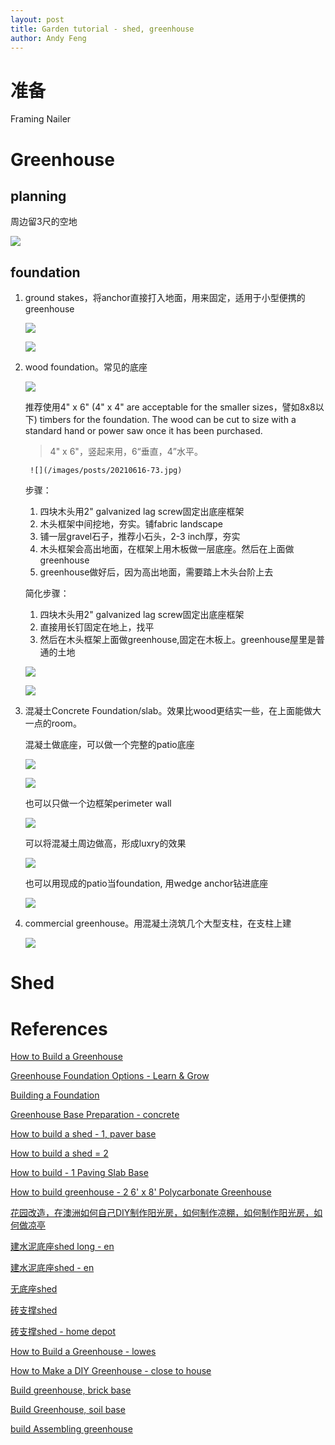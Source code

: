 ```yaml
---
layout: post
title: Garden tutorial - shed, greenhouse
author: Andy Feng
---
```


# 准备
Framing Nailer

# Greenhouse
## planning
周边留3尺的空地

![](/images/posts/20210616-53.jpg)

## foundation
1. ground stakes，将anchor直接打入地面，用来固定，适用于小型便携的greenhouse

	![](/images/posts/20210616-54.jpg)

	![](/images/posts/20210616-55.jpg)

1. wood foundation。常见的底座

	![](/images/posts/20210616-56.jpg)

	推荐使用4" x 6" (4" x 4" are acceptable for the smaller sizes，譬如8x8以下) timbers for the foundation. The wood can be cut to size with a standard hand or power saw once it has been purchased.

	> 4" x 6"，竖起来用，6“垂直，4”水平。

		![](/images/posts/20210616-73.jpg)

	步骤：
	1. 四块木头用2" galvanized lag screw固定出底座框架
	2. 木头框架中间挖地，夯实。铺fabric landscape
	3. 铺一层gravel石子，推荐小石头，2-3 inch厚，夯实
	4. 木头框架会高出地面，在框架上用木板做一层底座。然后在上面做greenhouse
	5. greenhouse做好后，因为高出地面，需要踏上木头台阶上去

	简化步骤：
	1. 四块木头用2" galvanized lag screw固定出底座框架
	2. 直接用长钉固定在地上，找平
	3. 然后在木头框架上面做greenhouse,固定在木板上。greenhouse屋里是普通的土地

	![](/images/posts/20210616-68.jpg)

	![](/images/posts/20210616-69.jpg)

1. 混凝土Concrete Foundation/slab。效果比wood更结实一些，在上面能做大一点的room。

	混凝土做底座，可以做一个完整的patio底座
	
	![](/images/posts/20210616-66.jpg)

	![](/images/posts/20210616-67.jpg)

	也可以只做一个边框架perimeter wall

	![](/images/posts/20210616-65.jpg)

	可以将混凝土周边做高，形成luxry的效果

	![](/images/posts/20210616-71.jpg)

	也可以用现成的patio当foundation, 用wedge anchor钻进底座

	![](/images/posts/20210616-72.jpg)

1. commercial greenhouse。用混凝土浇筑几个大型支柱，在支柱上建

	![](/images/posts/20210616-70.jpg)
# Shed

# References
[How to Build a Greenhouse](https://www.homedepot.com/c/ah/how-to-build-a-greenhouse/9ba683603be9fa5395fab905443ffce)

[Greenhouse Foundation Options - Learn & Grow](https://www.youtube.com/watch?v=TilgDwn_21M)

[Building a Foundation](http://www.littlegreenhouse.com/base/base.shtml)

[Greenhouse Base Preparation - concrete](https://www.youtube.com/watch?v=ku1te8IbLN4)

[How to build a shed - 1, paver base](https://www.youtube.com/watch?v=xP2Kya941Ic&t=1s)

[How to build a shed = 2](https://www.youtube.com/watch?v=NQ-3Qt6lbkU)

[How to build  - 1 Paving Slab Base](https://www.youtube.com/watch?v=0vW3_5ixHyM&t=180s)

[How to build greenhouse - 2 6' x 8' Polycarbonate Greenhouse](https://www.youtube.com/watch?v=6MSEYVJEpfY&t=175s)

[花园改造，在澳洲如何自己DIY制作阳光房，如何制作凉棚，如何制作阳光房，如何做凉亭](https://www.youtube.com/watch?v=xbxxoYyjOy4)

[建水泥底座shed long - en](https://www.youtube.com/watch?v=BLk_CAMmQPc)

[建水泥底座shed - en](https://www.youtube.com/watch?v=gKKJkQS4l8c)

[无底座shed](https://www.youtube.com/watch?v=BLk_CAMmQPc)

[砖支撑shed](https://www.youtube.com/watch?v=WgEjjTppOp0)

[砖支撑shed - home depot](https://www.youtube.com/watch?v=iT2Au-ugsw0)

[How to Build a Greenhouse - lowes](https://www.youtube.com/watch?v=Bbibe0yuiew)

[How to Make a DIY Greenhouse - close to house](https://www.youtube.com/watch?v=sQWPnaiixe0&t=328s)

[Build greenhouse, brick base](https://www.youtube.com/watch?v=8N-MWpyisSQ)

[Build Greenhouse, soil base](https://www.youtube.com/watch?v=MS7ufFexBfQ)

[build Assembling greenhouse](https://www.youtube.com/watch?v=69ykByJVXuE&t=868s)